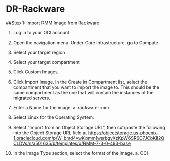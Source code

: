 # DR-Rackware
##Step 1: Import RMM Image from Rackware
1.	Log in to your OCI account
2.	Open the navigation menu. Under Core Infrastructure, go to Compute
3.	Select your target region
4.	Select your target compartment
5.	Click Custom Images.

6.	Click Import Image.
In the Create in Compartment list, select the compartment that you want to import the image to.   This should be the same compartment as the one that will contain the instances of the migrated servers. 
7.	Enter a Name for the image.
a.	rackware-rmm
8.	Select  Linux for the Operating System:
9.	Select “Import from an Object Storage URL”, then cut/paste the following into the Object Storage URL field
a.	https://objectstorage.us-phoenix-1.oraclecloud.com/p/W_bmd4vwKpmm1wsrbgvXzKpW6SR6C7JCbKII2QCLDVs/n/a501635/b/templates/o/RMM-7-3-0-493-base
10.	In the Image Type section, select the format of the image.
a.	OCI
